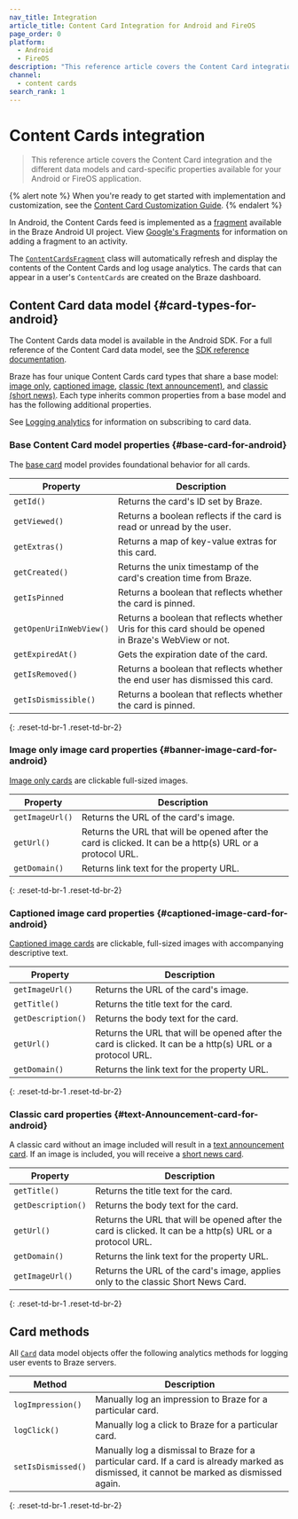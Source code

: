 ```yaml
---
nav_title: Integration
article_title: Content Card Integration for Android and FireOS
page_order: 0
platform: 
  - Android
  - FireOS
description: "This reference article covers the Content Card integration and the different data models and card-specific properties available for your Android or FireOS application."
channel:
  - content cards
search_rank: 1
---
```


# Content Cards integration

> This reference article covers the Content Card integration and the different data models and card-specific properties available for your Android or FireOS application.

{% alert note %}
When you're ready to get started with implementation and customization, see the [Content Card Customization Guide]({{site.baseurl}}/developer_guide/customization_guides/content_cards).
{% endalert %}

In Android, the Content Cards feed is implemented as a [fragment][2] available in the Braze Android UI project. View [Google's Fragments][3] for information on adding a fragment to an activity.

The [`ContentCardsFragment`][4] class will automatically refresh and display the contents of the Content Cards and log usage analytics. The cards that can appear in a user's `ContentCards` are created on the Braze dashboard.

## Content Card data model {#card-types-for-android}

The Content Cards data model is available in the Android SDK. For a full reference of the Content Card data model, see the [SDK reference documentation][1].

Braze has four unique Content Cards card types that share a base model: [image only][30], [captioned image][31], [classic (text announcement)][32], and [classic (short news)][41]. Each type inherits common properties from a base model and has the following additional properties.

See [Logging analytics]({{site.baseurl}}/developer_guide/customization_guides/content_cards/logging_analytics) for information on subscribing to card data.

### Base Content Card model properties {#base-card-for-android}

The [base card][29] model provides foundational behavior for all cards.  

|Property | Description |
|---|---|
|`getId()` | Returns the card's ID set by Braze.|
|`getViewed()` | Returns a boolean reflects if the card is read or unread by the user.|
|`getExtras()` | Returns a map of key-value extras for this card.|
|`getCreated()`  | Returns the unix timestamp of the card's creation time from Braze.|
|`getIsPinned` | Returns a boolean that reflects whether the card is pinned.|
|`getOpenUriInWebView()`  | Returns a boolean that reflects whether Uris for this card should be opened <br> in Braze's WebView or not.|
|`getExpiredAt()` | Gets the expiration date of the card.|
|`getIsRemoved()` | Returns a boolean that reflects whether the end user has dismissed this card.|
|`getIsDismissible()`  | Returns a boolean that reflects whether the card is pinned.|
{: .reset-td-br-1 .reset-td-br-2}

### Image only image card properties {#banner-image-card-for-android}

[Image only cards][30] are clickable full-sized images.

|Property | Description |
|---|---|
|`getImageUrl()` | Returns the URL of the card's image.|
|`getUrl()` | Returns the URL that will be opened after the card is clicked. It can be a http(s) URL or a protocol URL.|
|`getDomain()` | Returns link text for the property URL.|
{: .reset-td-br-1 .reset-td-br-2}

### Captioned image card properties {#captioned-image-card-for-android}

[Captioned image cards][31] are clickable, full-sized images with accompanying descriptive text.

|Property | Description |
|---|---|
|`getImageUrl()` | Returns the URL of the card's image.|
|`getTitle()` | Returns the title text for the card.|
|`getDescription()` | Returns the body text for the card.|
|`getUrl()` | Returns the URL that will be opened after the card is clicked. It can be a http(s) URL or a protocol URL.|
|`getDomain()` | Returns the link text for the property URL. |
{: .reset-td-br-1 .reset-td-br-2}

### Classic card properties {#text-Announcement-card-for-android}

A classic card without an image included will result in a [text announcement card][32]. If an image is included, you will receive a [short news card][41].

|Property | Description |
|---|---|
|`getTitle()` | Returns the title text for the card. |
|`getDescription()` | Returns the body text for the card. |
|`getUrl()` | Returns the URL that will be opened after the card is clicked. It can be a http(s) URL or a protocol URL. | 
|`getDomain()` | Returns the link text for the property URL. |
|`getImageUrl()` | Returns the URL of the card's image, applies only to the classic Short News Card. |
{: .reset-td-br-1 .reset-td-br-2}

## Card methods

All [`Card`][1] data model objects offer the following analytics methods for logging user events to Braze servers.

|Method | Description |
|---|---|
|`logImpression()` | Manually log an impression to Braze for a particular card. |
|`logClick()` | Manually log a click to Braze for a particular card. |
|`setIsDismissed()` | Manually log a dismissal to Braze for a particular card. If a card is already marked as dismissed, it cannot be marked as dismissed again. |
{: .reset-td-br-1 .reset-td-br-2}

[1]: https://braze-inc.github.io/braze-android-sdk/kdoc/braze-android-sdk/com.braze.models.cards/index.html
[2]: https://developer.android.com/guide/components/fragments.html
[3]: https://developer.android.com/guide/fragments#Adding "Android Documentation: Fragments"
[4]: https://braze-inc.github.io/braze-android-sdk/kdoc/braze-android-sdk/com.braze.ui.contentcards/-content-cards-fragment/index.html
[7]: https://braze-inc.github.io/braze-android-sdk/kdoc/braze-android-sdk/com.braze.models.cards/-card/log-click.html
[8]: https://braze-inc.github.io/braze-android-sdk/kdoc/braze-android-sdk/com.braze.models.cards/-card/log-impression.html
[55]: https://braze-inc.github.io/braze-android-sdk/kdoc/braze-android-sdk/com.braze.models.cards/-card/is-control.html
[57]: https://braze-inc.github.io/braze-android-sdk/kdoc/braze-android-sdk/com.braze.models.cards/-card/index.html#-1644350493%2FProperties%2F-1725759721
[29]: https://braze-inc.github.io/braze-android-sdk/kdoc/braze-android-sdk/com.braze.models.cards/-card/index.html
[30]: https://braze-inc.github.io/braze-android-sdk/kdoc/braze-android-sdk/com.braze.models.cards/-image-only-card/index.html
[31]: https://braze-inc.github.io/braze-android-sdk/kdoc/braze-android-sdk/com.braze.models.cards/-captioned-image-card/index.html
[32]: https://braze-inc.github.io/braze-android-sdk/kdoc/braze-android-sdk/com.braze.models.cards/-text-announcement-card/index.html
[41]: https://braze-inc.github.io/braze-android-sdk/kdoc/braze-android-sdk/com.braze.models.cards/-short-news-card/index.html
